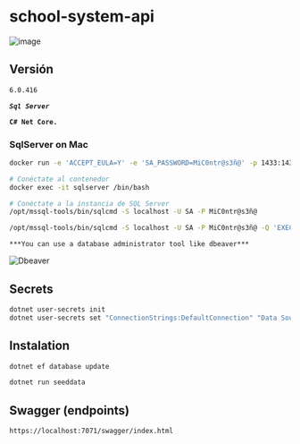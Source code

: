 # school-system-api

![image](https://github.com/therodycc/school-system-api/assets/72664020/6fcfae7f-eaa4-4d14-a883-7f64969c4b21)

## Versión

```bash
6.0.416
```

***`Sql Server`***

**`C# Net Core.`**

### SqlServer on Mac

```bash
docker run -e 'ACCEPT_EULA=Y' -e 'SA_PASSWORD=MiC0ntr@s3ñ@' -p 1433:1433 --name sqlserver -v RUTA_LOCAL:/var/opt/mssql -d mcr.microsoft.com/mssql/server

# Conéctate al contenedor
docker exec -it sqlserver /bin/bash

# Conéctate a la instancia de SQL Server
/opt/mssql-tools/bin/sqlcmd -S localhost -U SA -P MiC0ntr@s3ñ@

/opt/mssql-tools/bin/sqlcmd -S localhost -U SA -P MiC0ntr@s3ñ@ -Q 'EXEC sp_configure 'remote access', 1; RECONFIGURE;'
```

`***You can use a database administrator tool like dbeaver***`

![Dbeaver](https://repository-images.githubusercontent.com/44662669/f3f5c080-808b-11ea-9713-2bea65875d95)

## Secrets

```bash
dotnet user-secrets init
dotnet user-secrets set "ConnectionStrings:DefaultConnection" "Data Source=localhost,1433;Initial Catalog=school-system;User ID=SA;Password=MiC0ntr@s3ñ@;TrustServerCertificate=True;"
```

## Instalation

```bash
dotnet ef database update
```

```bash
dotnet run seeddata
```

## Swagger (endpoints)

```markdown
https://localhost:7071/swagger/index.html
```
